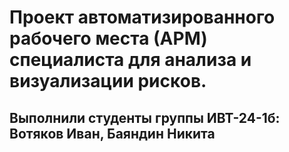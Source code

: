# Проект автоматизированного рабочего места (АРМ) специалиста для анализа и визуализации рисков. 
## Выполнили студенты группы ИВТ-24-1б: Вотяков Иван, Баяндин Никита

